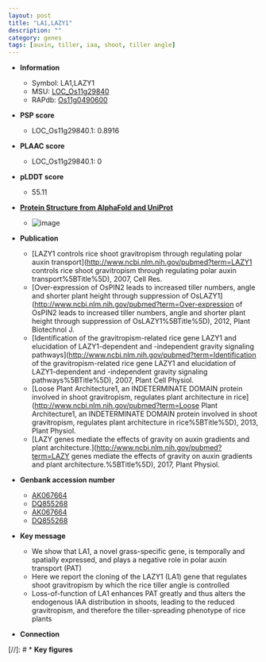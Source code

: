 ```yaml
---
layout: post
title: "LA1,LAZY1"
description: ""
category: genes
tags: [auxin, tiller, iaa, shoot, tiller angle]
---
```


* **Information**  
    + Symbol: LA1,LAZY1  
    + MSU: [LOC_Os11g29840](http://rice.plantbiology.msu.edu/cgi-bin/ORF_infopage.cgi?orf=LOC_Os11g29840)  
    + RAPdb: [Os11g0490600](http://rapdb.dna.affrc.go.jp/viewer/gbrowse_details/irgsp1?name=Os11g0490600)  

* **PSP score**  
    + LOC_Os11g29840.1: 0.8916 

* **PLAAC score**  
    + LOC_Os11g29840.1: 0 

* **pLDDT score**
    + 55.11

* **[Protein Structure from AlphaFold and UniProt](https://www.uniprot.org/uniprotkb/Q2R435/entry#structure)**
    + ![image](https://ricepsp.github.io/images/Q2/AF-Q2R435-F1.png)

* **Publication**  
    + [LAZY1 controls rice shoot gravitropism through regulating polar auxin transport](http://www.ncbi.nlm.nih.gov/pubmed?term=LAZY1 controls rice shoot gravitropism through regulating polar auxin transport%5BTitle%5D), 2007, Cell Res.
    + [Over-expression of OsPIN2 leads to increased tiller numbers, angle and shorter plant height through suppression of OsLAZY1](http://www.ncbi.nlm.nih.gov/pubmed?term=Over-expression of OsPIN2 leads to increased tiller numbers, angle and shorter plant height through suppression of OsLAZY1%5BTitle%5D), 2012, Plant Biotechnol J.
    + [Identification of the gravitropism-related rice gene LAZY1 and elucidation of LAZY1-dependent and -independent gravity signaling pathways](http://www.ncbi.nlm.nih.gov/pubmed?term=Identification of the gravitropism-related rice gene LAZY1 and elucidation of LAZY1-dependent and -independent gravity signaling pathways%5BTitle%5D), 2007, Plant Cell Physiol.
    + [Loose Plant Architecture1, an INDETERMINATE DOMAIN protein involved in shoot gravitropism, regulates plant architecture in rice](http://www.ncbi.nlm.nih.gov/pubmed?term=Loose Plant Architecture1, an INDETERMINATE DOMAIN protein involved in shoot gravitropism, regulates plant architecture in rice%5BTitle%5D), 2013, Plant Physiol.
    + [LAZY genes mediate the effects of gravity on auxin gradients and plant architecture.](http://www.ncbi.nlm.nih.gov/pubmed?term=LAZY genes mediate the effects of gravity on auxin gradients and plant architecture.%5BTitle%5D), 2017, Plant Physiol.

* **Genbank accession number**  
    + [AK067664](http://www.ncbi.nlm.nih.gov/nuccore/AK067664)
    + [DQ855268](http://www.ncbi.nlm.nih.gov/nuccore/DQ855268)
    + [AK067664](http://www.ncbi.nlm.nih.gov/nuccore/AK067664)
    + [DQ855268](http://www.ncbi.nlm.nih.gov/nuccore/DQ855268)

* **Key message**  
    + We show that LA1, a novel grass-specific gene, is temporally and spatially expressed, and plays a negative role in polar auxin transport (PAT)
    + Here we report the cloning of the LAZY1 (LA1) gene that regulates shoot gravitropism by which the rice tiller angle is controlled
    + Loss-of-function of LA1 enhances PAT greatly and thus alters the endogenous IAA distribution in shoots, leading to the reduced gravitropism, and therefore the tiller-spreading phenotype of rice plants

* **Connection**  

[//]: # * **Key figures**  


